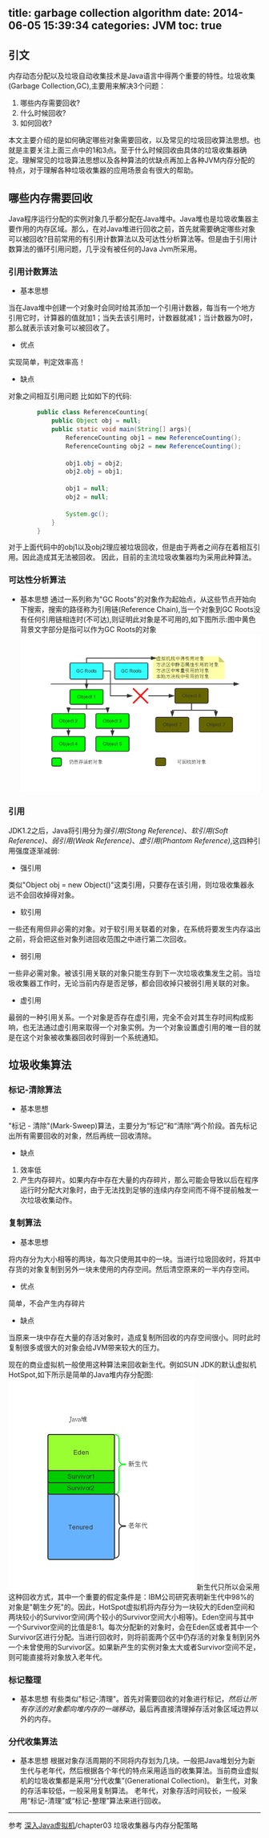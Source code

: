 title: garbage collection algorithm
date: 2014-06-05 15:39:34
categories: JVM
toc: true
---
## 引文 ##
内存动态分配以及垃圾自动收集技术是Java语言中得两个重要的特性。垃圾收集(Garbage Collection,GC),主要用来解决3个问题：

1. 哪些内存需要回收?
2. 什么时候回收?
3. 如何回收?

本文主要介绍的是如何确定哪些对象需要回收，以及常见的垃圾回收算法思想。也就是主要关注上面三点中的1和3点。至于什么时候回收由具体的垃圾收集器确定。理解常见的垃圾算法思想以及各种算法的优缺点再加上各种JVM内存分配的特点，对于理解各种垃圾收集器的应用场景会有很大的帮助。

## 哪些内存需要回收 ##
Java程序运行分配的实例对象几乎都分配在Java堆中。Java堆也是垃圾收集器主要作用的内存区域。那么，在对Java堆进行回收之前，首先就需要确定哪些对象可以被回收?目前常用的有引用计数算法以及可达性分析算法等。但是由于引用计数算法的循环引用问题，几乎没有被任何的Java Jvm所采用。

### 引用计数算法 ###
- 基本思想

当在Java堆中创建一个对象时会同时给其添加一个引用计数器，每当有一个地方引用它时，计算器的值就加1；当失去该引用时，计数器就减1；当计数器为0时，那么就表示该对象可以被回收了。

- 优点

实现简单，判定效率高！

- 缺点

对象之间相互引用问题
比如如下的代码:
```java
		public class ReferenceCounting{
			public Object obj = null;
			public static void main(String[] args){
				ReferenceCounting obj1 = new ReferenceCounting();
				ReferenceCounting obj2 = new ReferenceCounting();

				obj1.obj = obj2;
				obj2.obj = obj1;

				obj1 = null;
				obj2 = null;

				System.gc();
			}
		}
```
对于上面代码中的obj1以及obj2理应被垃圾回收，但是由于两者之间存在着相互引用。因此造成其无法被回收。
因此，目前的主流垃圾收集器均为采用此种算法。

### 可达性分析算法 ###
- 基本思想
通过一系列称为"GC Roots"的对象作为起始点，从这些节点开始向下搜索，搜索的路径称为引用链(Reference Chain),当一个对象到GC Roots没有任何引用链相连时(不可达),则证明此对象是不可用的,如下图所示:图中黄色背景文字部分是指可以作为GC Roots的对象
![gc1](/imgs/jvm/gc1.png)

### 引用 ###
JDK1.2之后，Java将引用分为*强引用(Stong Reference)*、*软引用(Soft Reference)*、*弱引用(Weak Reference)*、*虚引用(Phantom Reference)*,这四种引用强度逐渐减弱:

- 强引用

类似"Object obj = new Object()"这类引用，只要存在该引用，则垃圾收集器永远不会回收掉得对象。

- 软引用

一些还有用但非必需的对象。对于软引用关联着的对象，在系统将要发生内存溢出之前，将会把这些对象列进回收范围之中进行第二次回收。

- 弱引用

一些非必需对象。被该引用关联的对象只能生存到下一次垃圾收集发生之前。当垃圾收集器工作时，无论当前内存是否足够，都会回收掉只被弱引用关联的对象。

- 虚引用

最弱的一种引用关系。一个对象是否存在虚引用，完全不会对其生存时间构成影响，也无法通过虚引用来取得一个对象实例。为一个对象设置虚引用的唯一目的就是在这个对象被收集器回收时得到一个系统通知。

## 垃圾收集算法 ##

### 标记-清除算法 ###
- 基本思想

"标记 - 清除"(Mark-Sweep)算法，主要分为“标记”和“清除”两个阶段。首先标记出所有需要回收的对象，然后再统一回收清除。

- 缺点

1. 效率低
2. 产生内存碎片。如果内存中存在大量的内存碎片，那么可能会导致以后在程序运行时分配大对象时，由于无法找到足够的连续内存空间而不得不提前触发一次垃圾收集动作。

### 复制算法 ###

- 基本思想

将内存分为大小相等的两块，每次只使用其中的一块。当进行垃圾回收时，将其中存货的对象复制到另外一块未使用的内存空间。然后清空原来的一半内存空间。

- 优点

简单，不会产生内存碎片

- 缺点

当原来一块中存在大量的存活对象时，造成复制所回收的内存空间很小。同时此时复制很多或很大的对象会给JVM带来较大的压力。

现在的商业虚拟机一般使用这种算法来回收新生代。例如SUN JDK的默认虚拟机HotSpot,如下所示是简单的Java堆内存分配图:
![gc2](/imgs/jvm/gc2.png)
新生代只所以会采用这种回收方式，其中一个重要的假定条件是：IBM公司研究表明新生代中98%的对象是"朝生夕死"的。因此，HotSpot虚拟机将内存分为一块较大的Eden空间和两块较小的Survivor空间(两个较小的Survivor空间大小相等)。Eden空间与其中一个Survivor空间的比值是8:1。每次分配新的对象时，会在Eden区或者其中一个Survivor区进行分配。当进行回收时，则将前面两个区中仍存活的对象复制到另外一个未曾使用的Survivor区。如果新产生的实例对象太大或者Survivor空间不足，则可能直接将对象放入老年代。

### 标记整理 ###
- 基本思想
有些类似"标记-清理"。首先对需要回收的对象进行标记，*然后让所有存活的对象都向堆内存的一端移动*，最后再直接清理掉存活对象区域边界以外的内存。

### 分代收集算法 ###
- 基本思想
根据对象存活周期的不同将内存划为几块。一般把Java堆划分为新生代与老年代，然后根据各个年代的特点采用适当的收集算法。当前商业虚拟机的垃圾收集都是采用“分代收集”(Generational Collection)。
新生代，对象的存活率较低，一般采用复制算法。
老年代，对象存活时间较长，一般采用“标记-清理”或“标记-整理”算法来进行回收。

---

参考 [深入Java虚拟机](http://item.jd.com/11252778.html)/chapter03 垃圾收集器与内存分配策略
